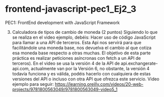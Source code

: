 # frontend-javascript-pec1_Ej2_3
PEC1: FrontEnd development with JavaScript Framework

3. Calculadora de tipos de cambio de moneda (2 puntos)
Siguiendo lo que se realiza en el video ejemplo, debéis:
Hacer uso de código JavaScript para llamar a una API de terceros. Esta Api nos servirá para que facilitándole una moneda base, nos devuelva el cambio al que cotiza esa moneda base respecto a otras muchas.
El objetivo de esta parte práctica es realizar peticiones asíncronas con fetch a un API de terceros).
En el video se usa la versión 4 de la API de api.exchangerate-api.com, actualmente van por la Versión 6, no obstante, la versión 4 todavía funciona y es válida, podéis hacerlo con cualquiera de estas versiones del API o incluso con otra API que ofrezca este servicio.
Video ejemplo para seguir:
https://learning.oreilly.com/videos/20-web-projects/9781800563049/9781800563049-video5_1